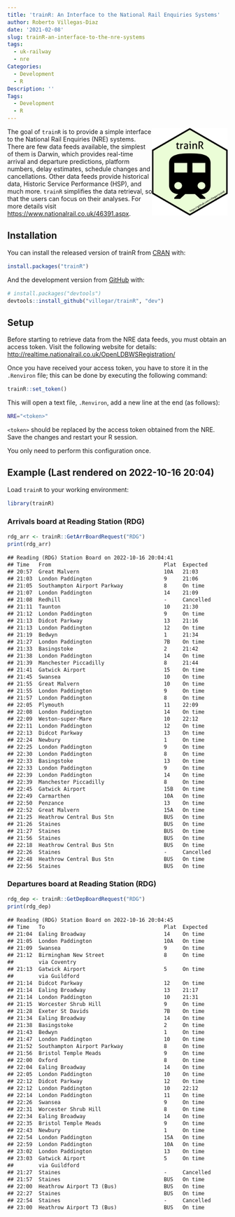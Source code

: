 ```yaml
---
title: 'trainR: An Interface to the National Rail Enquiries Systems'
author: Roberto Villegas-Diaz
date: '2021-02-08'
slug: trainR-an-interface-to-the-nre-systems
tags:
  - uk-railway
  - nre
Categories:
  - Development
  - R
Description: ''
Tags:
  - Development
  - R
---
```


<img src="https://raw.githubusercontent.com/villegar/trainR/main/inst/images/logo.png" alt="logo" align="right" height=200px/>

The goal of `trainR` is to provide a simple interface to the 
National Rail Enquiries (NRE) systems. There are few data feeds 
available, the simplest of them is Darwin, which provides real-time 
arrival and departure predictions, platform numbers, delay estimates, 
schedule changes and cancellations. Other data feeds provide historical 
data, Historic Service Performance (HSP), and much more. `trainR` 
simplifies the data retrieval, so that the users can focus on their 
analyses. For more details visit 
https://www.nationalrail.co.uk/46391.aspx.

## Installation

You can install the released version of trainR from [CRAN](https://CRAN.R-project.org) with:

``` r
install.packages("trainR")
```

And the development version from [GitHub](https://github.com/) with:

``` r
# install.packages("devtools")
devtools::install_github("villegar/trainR", "dev")
```

## Setup
Before starting to retrieve data from the NRE data feeds, you must obtain an access token. 
Visit the following website for details: http://realtime.nationalrail.co.uk/OpenLDBWSRegistration/

Once you have received your access token, you have to store it in the `.Renviron` file; this can be 
done by executing the following command:


```r
trainR::set_token()
```

This will open a text file, `.Renviron`, add a new line at the end (as follows):

```bash
NRE="<token>"
```

`<token>` should be replaced by the access token obtained from the NRE. Save the changes and restart 
your R session.

You only need to perform this configuration once.

## Example (Last rendered on 2022-10-16 20:04)

Load `trainR` to your working environment:

```r
library(trainR)
```

### Arrivals board at Reading Station (RDG)


```r
rdg_arr <- trainR::GetArrBoardRequest("RDG")
print(rdg_arr)
```

```
## Reading (RDG) Station Board on 2022-10-16 20:04:41
## Time   From                                    Plat  Expected
## 20:57  Great Malvern                           10A   21:03
## 21:03  London Paddington                       9     21:06
## 21:05  Southampton Airport Parkway             8     On time
## 21:07  London Paddington                       14    21:09
## 21:08  Redhill                                 -     Cancelled
## 21:11  Taunton                                 10    21:30
## 21:12  London Paddington                       9     On time
## 21:13  Didcot Parkway                          13    21:16
## 21:13  London Paddington                       12    On time
## 21:19  Bedwyn                                  1     21:34
## 21:27  London Paddington                       7B    On time
## 21:33  Basingstoke                             2     21:42
## 21:38  London Paddington                       14    On time
## 21:39  Manchester Piccadilly                   8     21:44
## 21:41  Gatwick Airport                         15    On time
## 21:45  Swansea                                 10    On time
## 21:55  Great Malvern                           10    On time
## 21:55  London Paddington                       9     On time
## 21:57  London Paddington                       8     On time
## 22:05  Plymouth                                11    22:09
## 22:08  London Paddington                       14    On time
## 22:09  Weston-super-Mare                       10    22:12
## 22:11  London Paddington                       12    On time
## 22:13  Didcot Parkway                          13    On time
## 22:24  Newbury                                 1     On time
## 22:25  London Paddington                       9     On time
## 22:30  London Paddington                       8     On time
## 22:33  Basingstoke                             13    On time
## 22:33  London Paddington                       9     On time
## 22:39  London Paddington                       14    On time
## 22:39  Manchester Piccadilly                   8     On time
## 22:45  Gatwick Airport                         15B   On time
## 22:49  Carmarthen                              10A   On time
## 22:50  Penzance                                13    On time
## 22:52  Great Malvern                           15A   On time
## 21:25  Heathrow Central Bus Stn                BUS   On time
## 21:26  Staines                                 BUS   On time
## 21:27  Staines                                 BUS   On time
## 21:56  Staines                                 BUS   On time
## 22:18  Heathrow Central Bus Stn                BUS   On time
## 22:26  Staines                                 -     Cancelled
## 22:48  Heathrow Central Bus Stn                BUS   On time
## 22:56  Staines                                 BUS   On time
```

### Departures board at Reading Station (RDG)


```r
rdg_dep <- trainR::GetDepBoardRequest("RDG")
print(rdg_dep)
```

```
## Reading (RDG) Station Board on 2022-10-16 20:04:45
## Time   To                                      Plat  Expected
## 21:04  Ealing Broadway                         14    On time
## 21:05  London Paddington                       10A   On time
## 21:09  Swansea                                 9     On time
## 21:12  Birmingham New Street                   8     On time
##        via Coventry                            
## 21:13  Gatwick Airport                         5     On time
##        via Guildford                           
## 21:14  Didcot Parkway                          12    On time
## 21:14  Ealing Broadway                         13    21:17
## 21:14  London Paddington                       10    21:31
## 21:15  Worcester Shrub Hill                    9     On time
## 21:28  Exeter St Davids                        7B    On time
## 21:34  Ealing Broadway                         14    On time
## 21:38  Basingstoke                             2     On time
## 21:43  Bedwyn                                  1     On time
## 21:47  London Paddington                       10    On time
## 21:52  Southampton Airport Parkway             8     On time
## 21:56  Bristol Temple Meads                    9     On time
## 22:00  Oxford                                  8     On time
## 22:04  Ealing Broadway                         14    On time
## 22:05  London Paddington                       10    On time
## 22:12  Didcot Parkway                          12    On time
## 22:12  London Paddington                       10    22:12
## 22:14  London Paddington                       11    On time
## 22:26  Swansea                                 9     On time
## 22:31  Worcester Shrub Hill                    8     On time
## 22:34  Ealing Broadway                         14    On time
## 22:35  Bristol Temple Meads                    9     On time
## 22:43  Newbury                                 1     On time
## 22:54  London Paddington                       15A   On time
## 22:59  London Paddington                       10A   On time
## 23:02  London Paddington                       13    On time
## 23:03  Gatwick Airport                         5     On time
##        via Guildford                           
## 21:27  Staines                                 -     Cancelled
## 21:57  Staines                                 BUS   On time
## 22:00  Heathrow Airport T3 (Bus)               BUS   On time
## 22:27  Staines                                 BUS   On time
## 22:54  Staines                                 -     Cancelled
## 23:00  Heathrow Airport T3 (Bus)               BUS   On time
```
